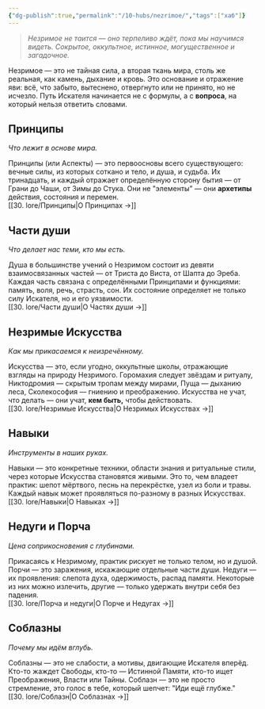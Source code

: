 ```yaml
---
{"dg-publish":true,"permalink":"/10-hubs/nezrimoe/","tags":["хаб"]}
---
```


> *Незримое не таится — оно терпеливо ждёт, пока мы научимся видеть. Сокрытое, оккультное, истинное, могущественное и загадочное.*

Незримое — это не тайная сила, а вторая ткань мира, столь же реальная, как камень, дыхание и кровь. Это основание и отражение яви: всё, что забыто, вытеснено, отвергнуто или не принято, но не исчезло. Путь Искателя начинается не с формулы, а с **вопроса**, на который нельзя ответить словами.
## Принципы

_Что лежит в основе мира._

Принципы (или Аспекты) — это первоосновы всего существующего: вечные силы, из которых соткано и тело, и душа, и судьба. Их тринадцать, и каждый отражает определённую сторону бытия — от Грани до Чаши, от Зимы до Стука. Они не "элементы" — они **архетипы** действия, состояния и перемен.  
[[30. lore/Принципы\|О Принципах →]]

## Части души

_Что делает нас теми, кто мы есть._

Душа в большинстве учений о Незримом состоит из девяти взаимосвязанных частей — от Триста до Виста, от Шапта до Эреба. Каждая часть связана с определёнными Принципами и функциями: память, воля, речь, страсть, сон. Их состояние определяет не только силу Искателя, но и его уязвимости.  
[[30. lore/Части души\|О Частях души →]]

## Незримые Искусства

_Как мы прикасаемся к неизречённому._

Искусства — это, если угодно, оккультные школы, отражающие взгляды на природу Незримого. Горомахия следует звёздам и ритуалу, Никтодромия — скрытым тропам между мирами, Пуща — дыханию леса, Сколекософия — гниению и преображению. Искусства не учат, что делать — они учат, **кем быть,** чтобы действовать.  
[[30. lore/Незримые Искусства\|О Незримых Искусствах →]]

## Навыки

*Инструменты в наших руках.*

Навыки — это конкретные техники, области знания и ритуальные стили, через которые Искусства становятся живыми. Это то, чем владеет практик: шепот мёртвого, песнь на перекрёстке, узел из боли и травы. Каждый навык может проявляться по-разному в разных Искусствах.  
[[30. lore/Навыки\|О Навыках →]]

## Недуги и Порча

_Цена соприкосновения с глубинами._

Прикасаясь к Незримому, практик рискует не только телом, но и душой. Порчи — это заражения, искажающие отдельные части души. Недуги — их проявления: слепота духа, одержимость, распад памяти. Некоторые из них можно излечить, другие — только удержать внутри себя без падения.  
[[30. lore/Порча и недуги\|О Порче и Недугах →]]

## Соблазны

_Почему мы идём вглубь._

Соблазны — это не слабости, а мотивы, двигающие Искателя вперёд. Кто-то жаждет Свободы, кто-то — Истинной Памяти, кто-то ищет Преображения, Власти или Тайны. Соблазн — это не просто стремление, это голос в тебе, который шепчет: "Иди ещё глубже."  
[[30. lore/Соблазн\|О Соблазнах →]]
